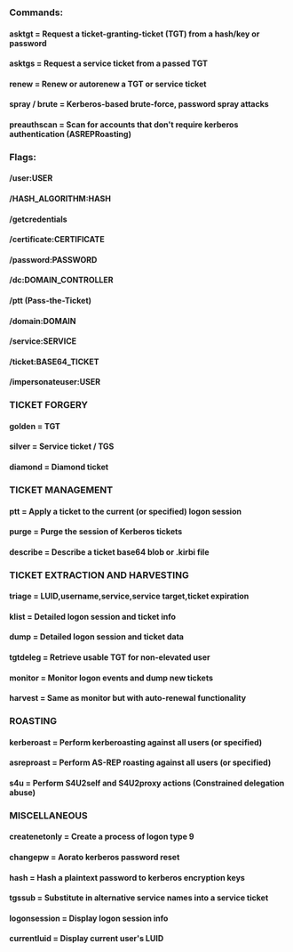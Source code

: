 ### Commands:

#### asktgt = Request a ticket-granting-ticket (TGT) from a hash/key or password

#### asktgs = Request a service ticket from a passed TGT

#### renew = Renew or autorenew a TGT or service ticket

#### spray / brute = Kerberos-based brute-force, password spray attacks

#### preauthscan = Scan for accounts that don't require kerberos authentication (ASREPRoasting)

### Flags:

#### /user:USER

#### /HASH_ALGORITHM:HASH

#### /getcredentials

#### /certificate:CERTIFICATE

#### /password:PASSWORD

#### /dc:DOMAIN_CONTROLLER

#### /ptt (Pass-the-Ticket)

#### /domain:DOMAIN

#### /service:SERVICE

#### /ticket:BASE64_TICKET

#### /impersonateuser:USER

### TICKET FORGERY

#### golden = TGT

#### silver = Service ticket / TGS

#### diamond = Diamond ticket

### TICKET MANAGEMENT

#### ptt = Apply a ticket to the current (or specified) logon session

#### purge = Purge the session of Kerberos tickets

#### describe = Describe a ticket base64 blob or .kirbi file

### TICKET EXTRACTION AND HARVESTING

#### triage = LUID,username,service,service target,ticket expiration

#### klist = Detailed logon session and ticket info

#### dump = Detailed logon session and ticket data

#### tgtdeleg = Retrieve usable TGT for non-elevated user

#### monitor = Monitor logon events and dump new tickets

#### harvest = Same as monitor but with auto-renewal functionality

### ROASTING

#### kerberoast = Perform kerberoasting against all users (or specified)

#### asreproast = Perform AS-REP roasting against all users (or specified)

#### s4u = Perform S4U2self and S4U2proxy actions (Constrained delegation abuse)

### MISCELLANEOUS

#### createnetonly = Create a process of logon type 9

#### changepw = Aorato kerberos password reset

#### hash = Hash a plaintext password to kerberos encryption keys

#### tgssub = Substitute in alternative service names into a service ticket

#### logonsession = Display logon session info

#### currentluid = Display current user's LUID
